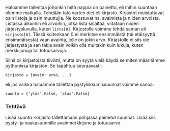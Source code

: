Haluamme tallentaa johonkin mitä nappia on painettu, eli mihin suuntaan olemme matkalla. Tehdään tätä varten _dict_ eli kirjasto. Kirjastot muistuttavat osin listoja ja osin muuttujia. Ne koostuvat ns. avaimista ja niiden arvoista. Listassa alkioihin eli arvoihin, jotka lista sisältää, viitataan niiden järjestysluvulla, kuten `lista[0]`. Kirjostolle voimme tehdä saman eli `kirjasto[0]`. Tässä kuitenkaan 0 ei merkitse ensimmäistä (tai etäisyyttä ensimmäisestä) vaan avainta, jolle on jokin arvo. Kirjastolle ei siis ole järjestystä ja sen takia avain voikin olla muitakin kuin lukuja, kuten merkkijonoja tai totuusarvoja.

Siinä oli kirjastoista tiiviisti, mutta on syytä vielä käydä se miten määritämme pythonissa kirjaston. Se tapahtuu seuraavasti:

```python3
kirjasto = {avain: arvo, ...}
```

eli jos vaikka haluamme tallettaa pystyliikkumissuunnat voimme sanoa:

```python3
suunta = {'ylös':False, 'alas':False}
```

### Tehtävä
Lisää _suunta_ -kirjasto tallettamaan pohjassa painetut suunnat. Lisää siis pysty- ja vaakasuunnille avainmerkkijono ja totuusarvo.

